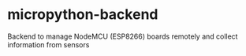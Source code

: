 # micropython-backend
Backend to manage NodeMCU (ESP8266) boards remotely and collect information from sensors
